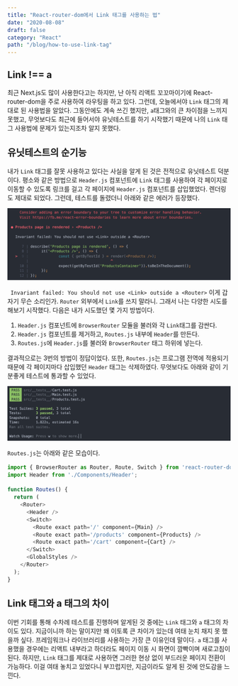 ```yaml
---
title: "React-router-dom에서 Link 태그를 사용하는 법"
date: "2020-08-08"
draft: false
category: "React"
path: "/blog/how-to-use-link-tag"
---
```


## Link !== a
최근 Next.js도 많이 사용한다고는 하지만, 난 아직 리액트 꼬꼬마이기에 React-router-dom을 주로 사용하여 라우팅을 하고 있다. 그런데, 오늘에서야 `Link` 태그의 제대로 된 사용법을 알았다. 그동안에도 계속 쓰긴 했지만, `a`태그와의 큰 차이점을 느끼지 못했고, 무엇보다도 최근에 들어서야 유닛테스트를 하기 시작했기 때문에 나의 `Link` 태그 사용법에 문제가 있는지조차 알지 못했다.

## 유닛테스트의 순기능
내가 `Link` 태그를 잘못 사용하고 있다는 사실을 알게 된 것은 전적으로 유닛테스트 덕분이다. 평소와 같은 방법으로 `Header.js` 컴포넌트에 `Link` 태그를 사용하여 각 페이지로 이동할 수 있도록 링크를 걸고 각 페이지에 `Header.js` 컴포넌트를 삽입했었다. 렌더링도 제대로 되었다. 그런데, 테스트를 돌렸더니 아래와 같은 에러가 등장했다.

![error](https://github.com/codeAmeba/amebalab/blob/master/src/images/router-error.png?raw=true)

` Invariant failed: You should not use <Link> outside a <Router>`
이게 갑자기 무슨 소리인가. `Router` 외부에서 `Link`를 쓰지 말라니.
그래서 나는 다양한 시도를 해보기 시작했다. 다음은 내가 시도했던 몇 가지 방법이다.

1. `Header.js` 컴포넌트에 `BrowserRouter` 모듈을 불러와 각 `Link`태그를 감싼다.
2. `Header.js` 컴포넌트를 제거하고, `Routes.js` 내부에 `Header`를 만든다.
3. `Routes.js`에 `Header.js`를 불러와 `BrowserRouter` 태그 하위에 넣는다.

결과적으로는 3번의 방법이 정답이었다. 또한, `Routes.js`는 프로그램 전역에 적용되기 때문에 각 페이지마다 삽입했던 `Header` 태그는 삭제하였다. 무엇보다도 아래와 같이 기분좋게 테스트에 통과할 수 있었다.

![error](https://github.com/codeAmeba/amebalab/blob/master/src/images/router-error-fix.png?raw=true)

`Routes.js`는 아래와 같은 모습이다.

```js
import { BrowserRouter as Router, Route, Switch } from 'react-router-dom';
import Header from './Components/Header';

function Routes() {
  return (
    <Router>
      <Header />
      <Switch>
        <Route exact path='/' component={Main} />
        <Route exact path='/products' component={Products} />
        <Route exact path='/cart' component={Cart} />
      </Switch>
      <GlobalStyles />
    </Router>
  );
}
```

## Link 태그와 a 태그의 차이
이번 기회를 통해 수차례 테스트를 진행하며 알게된 것 중에는 `Link` 태그와 `a` 태그의 차이도 있다. 지금이니까 하는 말이지만 왜 이토록 큰 차이가 있는데 여태 눈치 채지 못 했을까 싶다. 프레임워크나 라이브러리를 사용하는 가장 큰 이유인데 말이다.
`a` 태그를 사용했을 경우에는 리액트 내부라고 하더라도 페이지 이동 시 화면이 깜빡이며 새로고침이 된다. 하지만, `Link` 태그를 제대로 사용하면 그러한 현상 없이 부드러운 페이지 전환이 가능하다. 이걸 여태 놓치고 있었다니 부끄럽지만, 지금이라도 알게 된 것에 안도감을 느낀다.
